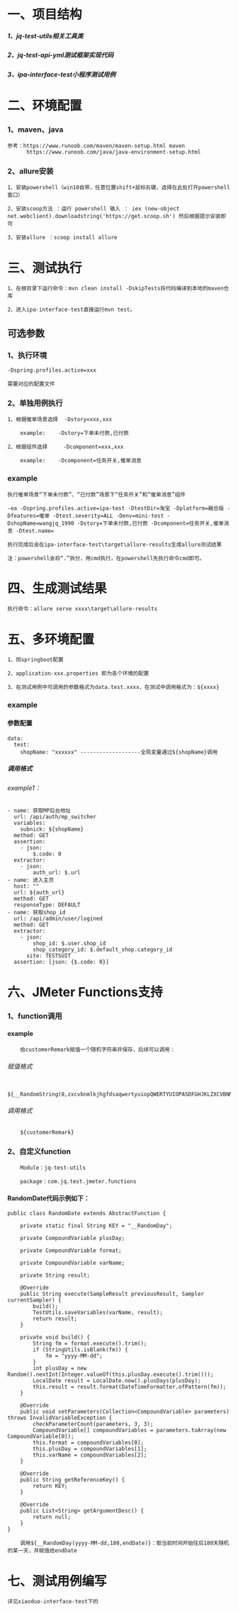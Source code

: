 # 一、项目结构

##### 1、jq-test-utils相关工具类
##### 2、jq-test-api-yml测试框架实现代码
##### 3、ipa-interface-test小程序测试用例


# 二、环境配置

### 1、maven、java 

    参考：https://www.runoob.com/maven/maven-setup.html maven
          https://www.runoob.com/java/java-environment-setup.html
    
### 2、allure安装

    1、安装powershell（win10自带，任意位置shift+鼠标右键，选择在此处打开powershell窗口）

    2、安装scoop方法 ：运行 powershell 输入 ： iex (new-object net.webclient).downloadstring('https://get.scoop.sh') 然后根据提示安装即可

    3、安装allure ：scoop install allure

# 三、测试执行

    1、在根目录下运行命令：mvn clean install -DskipTests将代码编译到本地的maven仓库
    
    2、进入ipa-interface-test直接运行mvn test。
    
## 可选参数
    
###  1、执行环境 
      
    -Dspring.profiles.active=xxx   
    
    需要对应的配置文件

### 2、单独用例执行
    
    1、根据催单场景选择  -Dstory=xxx,xxx
    
        example:    -Dstory=下单未付款,已付款
    
    2、根据组件选择     -Dcomponent=xxx,xxx
    
        example:    -Dcomponent=任务开关,催单消息
                
### example
       
    执行催单场景“下单未付款”、“已付款”场景下“任务开关”和“催单消息”组件
    
    -ea -Dspring.profiles.active=ipa-test -DtestDir=淘宝 -Dplatform=融合版 -Dfeatures=催单 -Dtest.severity=ALL -Denv=mini-test -DshopName=wangjq_1990 -Dstory=下单未付款,已付款 -Dcomponent=任务开关,催单消息 -Dtest.name=
                
    执行完成后会在ipa-interface-test\target\allure-results生成allure测试结果
    
    注：powershell会将“.”拆分，用cmd执行，在powershell先执行命令cmd即可。

# 四、生成测试结果

    执行命令：allure serve xxxx\target\allure-results
 
# 五、多环境配置

    1、同springboot配置
    
    2、application-xxx.properties 即为各个环境的配置
    
    3、在测试用例中可调用的参数格式为data.test.xxxx，在测试中调用格式为：${xxxx}
    
### example 

####  参数配置
    
    data:
      test:
        shopName: "xxxxxx" -------------------全局变量通过${shopName}调用
    
#####    调用格式

######      example1：
    - name: 获取MP后台地址
      url: /api/auth/mp_switcher
      variables:
        subnick: ${shopName}
      method: GET
      assertion:
        - json:
            $.code: 0
      extractor:
        - json:
            auth_url: $.url
    - name: 进入主页
      host: ""
      url: ${auth_url}
      method: GET
      responseType: DEFAULT
    - name: 获取shop_id
      url: /api/admin/user/logined
      method: GET
      extractor:
        - json:
            shop_id: $.user.shop_id
            shop_category_id: $.default_shop.category_id
          site: TESTSUIT
      assertion: [json: {$.code: 0}]
# 六、JMeter Functions支持

### 1、function调用
    
####    example

        给customerRemark赋值一个随机字符串并保存，后续可以调用：
         
###### 赋值格式
       
        ${__RandomString(8,zxcvbnmlkjhgfdsaqwertyuiopQWERTYUIOPASDFGHJKLZXCVBNM1234567890,customerRemark)}
         
###### 调用格式

        ${customerRemark}
        
### 2、自定义function
        
        Module：jq-test-utils
        
        package：com.jq.test.jmeter.functions

    
#### RandomDate代码示例如下：
        
````
public class RandomDate extends AbstractFunction {

    private static final String KEY = "__RandomDay";

    private CompoundVariable plusDay;

    private CompoundVariable format;

    private CompoundVariable varName;

    private String result;

    @Override
    public String execute(SampleResult previousResult, Sampler currentSampler) {
        build();
        TestUtils.saveVariables(varName, result);
        return result;
    }

    private void build() {
        String fm = format.execute().trim();
        if (StringUtils.isBlank(fm)) {
            fm = "yyyy-MM-dd";
        }
        int plusDay = new Random().nextInt(Integer.valueOf(this.plusDay.execute().trim()));
        LocalDate result = LocalDate.now().plusDays(plusDay);
        this.result = result.format(DateTimeFormatter.ofPattern(fm));
    }

    @Override
    public void setParameters(Collection<CompoundVariable> parameters) throws InvalidVariableException {
        checkParameterCount(parameters, 3, 3);
        CompoundVariable[] compoundVariables = parameters.toArray(new CompoundVariable[0]);
        this.format = compoundVariables[0];
        this.plusDay = compoundVariables[1];
        this.varName = compoundVariables[2];
    }

    @Override
    public String getReferenceKey() {
        return KEY;
    }

    @Override
    public List<String> getArgumentDesc() {
        return null;
    }
}
````   

        调用${__RandomDay(yyyy-MM-dd,180,endDate)}：取当前时间开始往后180天随机的某一天，并赋值给endDate

# 七、测试用例编写

    详见xiaoduo-interface-test下的

